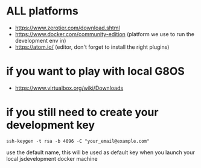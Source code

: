 # ALL platforms

- https://www.zerotier.com/download.shtml
- https://www.docker.com/community-edition (platform we use to run the development env in)
- https://atom.io/ (editor, don't forget to install the right plugins)

# if you want to play with local G8OS

- https://www.virtualbox.org/wiki/Downloads

# if you still need to create your development key

```
ssh-keygen -t rsa -b 4096 -C "your_email@example.com"
```

use the default name, this will be used as default key when you launch your local jsdevelopment docker machine

